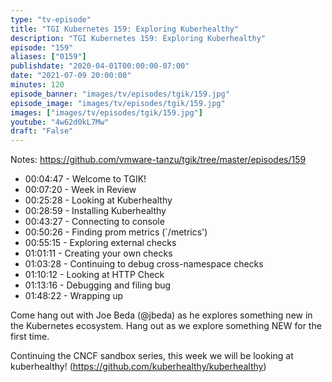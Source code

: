 ```yaml
---
type: "tv-episode"
title: "TGI Kubernetes 159: Exploring Kuberhealthy"
description: "TGI Kubernetes 159: Exploring Kuberhealthy"
episode: "159"
aliases: ["0159"]
publishdate: "2020-04-01T00:00:00-07:00"
date: "2021-07-09 20:00:00"
minutes: 120
episode_banner: "images/tv/episodes/tgik/159.jpg"
episode_image: "images/tv/episodes/tgik/159.jpg"
images: ["images/tv/episodes/tgik/159.jpg"]
youtube: "4w62d0kL7Mw"
draft: "False"
---
```


Notes: https://github.com/vmware-tanzu/tgik/tree/master/episodes/159

- 00:04:47 - Welcome to TGIK!
- 00:07:20 - Week in Review
- 00:25:28 - Looking at Kuberhealthy
- 00:28:59 - Installing Kuberhealthy
- 00:43:27 - Connecting to console
- 00:50:26 - Finding prom metrics (`/metrics')
- 00:55:15 - Exploring external checks
- 01:01:11 - Creating your own checks
- 01:03:28 - Continuing to debug cross-namespace checks
- 01:10:12 - Looking at HTTP Check
- 01:13:16 - Debugging and filing bug
- 01:48:22 - Wrapping up

Come hang out with Joe Beda (@jbeda) as he explores something new in the Kubernetes ecosystem.  Hang out as we explore something NEW for the first time.

Continuing the CNCF sandbox series, this week we will be looking at kuberhealthy! (https://github.com/kuberhealthy/kuberhealthy)